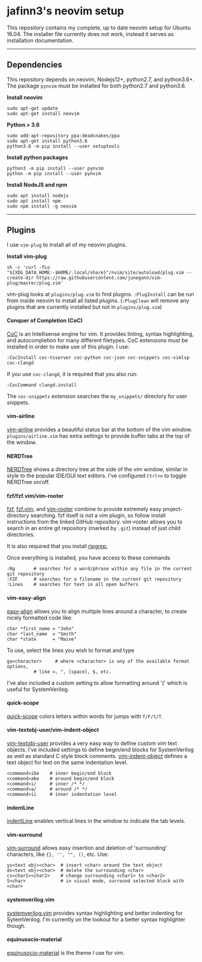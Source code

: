 jafinn3's neovim setup
===================


This repository contains my complete, up to date neovim setup for Ubuntu 16.04. The installer file currently does not work, instead it serves as installation documentation. 

----------


Dependencies
-------------

This repository depends on neovim, Nodejs12+, python2.7, and python3.6+. The package `pynvim` must be installed for both python2.7 and python3.6.

**Install neovim**

    sudo apt-get update
    sudo apt-get install neovim

**Python > 3.6**

    sudo add-apt-repository ppa:deadsnakes/ppa
    sudo apt-get install python3.6
    python3.6 -m pip install --user setuptools
   
**Install python packages**
    
	python3 -m pip install --user pynvim
	python -m pip install --user pynvim

**Install NodeJS and npm**

    sudo apt install nodejs
    sudo apt install npm
    sudo npm install -g neovim
    
----------


## Plugins ##

I use `vim-plug` to install all of my neovim plugins. 

**Install vim-plug**

    sh -c 'curl -fLo "${XDG_DATA_HOME:-$HOME/.local/share}"/nvim/site/autoload/plug.vim --create-dir https://raw.githubusercontent.com/junegunn/vim-plug/master/plug.vim'

vim-plug looks at `plugins/plug.vim` to find plugins. `:PlugInstall` can be run from inside neovim to install all listed plugins. (`:PlugClean` will remove any plugins that are currently installed but not in `plugins/plug.vim`)

#### Conquer of Completion (CoC)
[CoC](https://github.com/neoclide/coc.nvim) is an Intellisense engine for vim. It provides linting, syntax highlighting, and autocompletion for many different filetypes. CoC extensions must be installed in order to make use of this plugin. I use:

    :CocInstall coc-tsserver coc-python coc-json coc-snippets coc-vimlsp coc-clangd
   If you use `coc-clangd`, it is required that you also run:
   

    :CocCommand clangd.install
The `coc-snippets` extension searches the `my_snippets/` directory for user snippets.

#### vim-airline
[vim-airline](https://github.com/vim-airline/vim-airline) provides a beautiful status bar at the bottom of the vim window. `plugins/airline.vim` has extra settings to provide buffer tabs at the top of the window. 

#### NERDTree
[NERDTree](https://github.com/preservim/nerdtree) shows a directory tree at the side of the vim window, similar in style to the popular IDE/GUI text editors. I've configured `Ctrl+n` to toggle NERDTree on/off.

#### fzf/fzf.vim/vim-rooter
[fzf](https://github.com/junegunn/fzf), [fzf.vim](https://github.com/junegunn/fzf.vim), and [vim-rooter](https://github.com/airblade/vim-rooter) combine to provide extremely easy project-directory searching. fzf itself is not a vim plugin, so follow install instructions from the linked GitHub repository. vim-rooter allows you to search in an entire git repository (marked by `.git`) instead of just child directories.

It is also required that you install [ripgrep.](https://github.com/BurntSushi/ripgrep)

Once everything is installed, you have access to these commands

    :Rg       # searches for a word/phrase within any file in the current git repository
    :FZF      # searches for a filename in the current git repository
	:Lines    # searches for text in all open buffers

#### vim-easy-align
[easy-align](https://github.com/junegunn/vim-easy-align) allows you to align multiple lines around a character, to create nicely formatted code like:

    char *first_name = "John"
    char *last_name  = "Smith"
    char *state      = "Maine"

To use, select the lines you wish to format and type 

    ga<character>     # where <character> is any of the available format options, 
		      # like =, ", [space], $, etc.
					
I've also included a custom setting to allow formatting around '(' which is useful for SystemVerilog.

#### quick-scope 
[quick-scope](https://github.com/unblevable/quick-scope) colors letters within words for jumps with `f/F/t/T`.

#### vim-textobj-user/vim-indent-object
[vim-textobj-user](https://github.com/kana/vim-textobj-user) provides a very easy way to define custom vim text objects. I've included settings to define begin/end blocks for SystemVerilog as well as standard C style block comments. [vim-indent-object](https://github.com/michaeljsmith/vim-indent-object) defines a text object for text on the same indentation level. 

    <command>ibe    # inner begin/end block
    <command>abe    # around begin/end block
    <command>i/     # inner /* */
    <command>a/     # around /* */
    <command>ii     # inner indentation level

#### indentLine
[indentLine](https://github.com/Yggdroot/indentLine) enables vertical lines in the window to indicate the tab levels. 

#### vim-surround
[vim-surround](https://github.com/tpope/vim-surround) allows easy insertion and deletion of 'surrounding' characters, like `{}, '', "", ()`, etc. Use:

    ys<text obj><char> 	# insert <char> around the text object
    ds<text obj><char>	# delete the surrounding <char>
    cs<char1><char2> 	# change surrounding <char1> to <char2>
    S<char>         	# in visual mode, surround selected block with <char>

#### systemverilog.vim
[systemverilog.vim](https://github.com/nachumk/systemverilog.vim) provides syntax highlighting and better indenting for SytemVerilog. I'm currently on the lookout for a better syntax highlighter though. 

#### equinusocio-material
[equinusocio-material](https://github.com/chuling/equinusocio-material.vim) is the theme I use for vim. 


